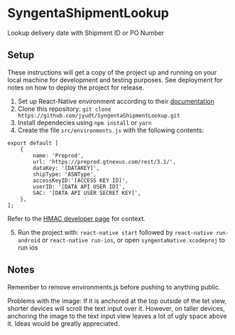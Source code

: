 # SyngentaShipmentLookup
Lookup delivery date with Shipment ID or PO Number
## Setup
These instructions will get a copy of the project up and running on your local machine for development and testing purposes. See deployment for notes on how to deploy the project for release.

  1. Set up React-Native environment according to their [documentation](https://facebook.github.io/react-native/docs/getting-started.html)
  2. Clone this repository:
    `git clone  https://github.com/jyudt/SyngentaShipmentLookup.git`
  3. Install dependecies using `npm install` or `yarn`
  4. Create the file `src/environments.js` with the following contents:
```  
export default [
    {
        name: 'Preprod',
        url: 'https://preprod.gtnexus.com/rest/3.1/',
        dataKey: '[DATAKEY]',
        shipType: 'ASNType',
        accessKeyID:'[ACCESS KEY ID]',
        userID: '[DATA API USER ID]',
        SAC: '[DATA API USER SECRET KEY]',
    },
];
```
Refer to the [HMAC developer page](https://developer.infornexus.com/api/api-overview/hmac-authentication) for context.

  5. Run the project with:
`react-native start` followed by `react-native run-android` or `react-native run-ios`, or open `syngentaNative.xcodeproj` to run ios
## Notes
Remember to remove environments.js before pushing to anything public.

Problems with the image:  If it is anchored at the top outside of the tet view, shorter devices will scroll the text input over it.  However, on taller devices, anchoring the image to the text input view leaves a lot of ugly space above it.  Ideas would be greatly appreciated.
